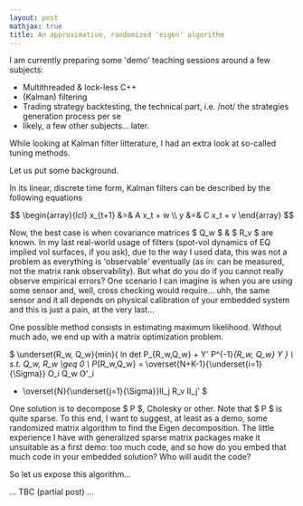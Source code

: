 ```yaml
---
layout: post
mathjax: true
title: An approximative, randomized 'eigen' algorithm
---
```


I am currently preparing some 'demo' teaching sessions around a few subjects:
- Multithreaded & lock-less C++
- (Kalman) filtering
- Trading strategy backtesting, the technical part, i.e. /not/ the strategies generation process per se
- likely, a few other subjects... later.

While looking at Kalman filter litterature, I had an extra look at so-called tuning methods.

Let us put some background.

In its linear, discrete time form, Kalman filters can be described by the following equations

$$
\begin{array}{lcl}
x_{t+1} &=& A x_t + w \\
y &=& C x_t + v 
\end{array} 
$$

Now, the best case is when covariance matrices $ Q_w $ & $ R_v $ are known.
In my last real-world usage of filters (spot-vol dynamics of EQ implied vol surfaces, if you ask), due to the way I used data, 
this was not a problem as everything is 'observable' eventually (as in: can be measured, not the matrix rank observability).
But what do you do if you cannot really observe empirical errors? One scenario I can imagine is when you are using some sensor 
and, well, cross checking would require... uhh, the same sensor and it all depends on physical calibration of your embedded 
system and this is just a pain, at the very last... 

One possible method consists in estimating maximum likelihood.
Without much ado, we end up with a matrix optimization problem.

$
\underset{R_w, Q_w}{min}{ ln det P_{R_w,Q_w} + Y' P^{-1}_{R_w, Q_w} Y } \\
s.t. Q_w, R_w \geq 0 \\
P_{R_w,Q_w} = \overset{N+K-1}{\underset{i=1}{\Sigma}} O_i Q_w O'_i
+ \overset{N}{\underset{j=1}{\Sigma}}II_j R_v II_j'
$

One solution is to decompose $ P $, Cholesky or other. Note that $ P $ is quite sparse.
To this end, I want to suggest, at least as a demo, some randomized matrix algorithm to find the Eigen decomposition.
The little experience I have with generalized sparse matrix packages make it unsuitable as a first demo: too much code, and 
so how do you embed that much code in your embedded solution? Who will audit the code?

So let us expose this algorithm...

... TBC (partial post) ...
